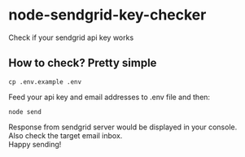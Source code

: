 # node-sendgrid-key-checker
Check if your sendgrid api key works

## How to check? Pretty simple
```shell
cp .env.example .env
```

Feed your api key and email addresses to .env file and then:
```shell
node send
```

Response from sendgrid server would be displayed in your console. <br>
Also check the target email inbox. <br>
Happy sending!
